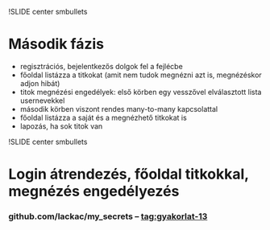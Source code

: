 !SLIDE center smbullets
# Második fázis

* regisztrációs, bejelentkezős dolgok fel a fejlécbe
* főoldal listázza a titkokat (amit nem tudok megnézni azt is, megnézéskor adjon hibát)
* titok megnézési engedélyek: első körben egy vesszővel elválasztott lista usernevekkel
* második körben viszont rendes many-to-many kapcsolattal
* főoldal listázza a saját és a megnézhető titkokat is
* lapozás, ha sok titok van

!SLIDE center smbullets
# Login átrendezés, főoldal titkokkal, megnézés engedélyezés

### github.com/lackac/my_secrets – [tag:gyakorlat-13](http://github.com/lackac/my_secrets/tree/gyakorlat-13)
